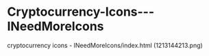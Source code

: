 # Cryptocurrency-Icons---INeedMoreIcons
cryptocurrency icons - INeedMoreIcons/index.html
(1213144213.png)
